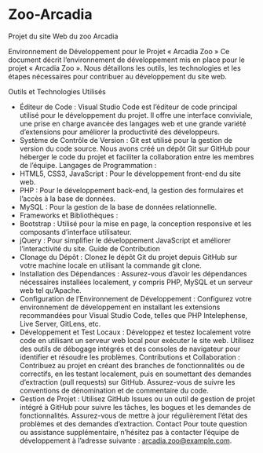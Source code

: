 # Zoo-Arcadia
Projet du site Web du zoo Arcadia 

Environnement de Développement pour le Projet « Arcadia Zoo »
Ce document décrit l’environnement de développement mis en place pour le projet « Arcadia Zoo ». Nous détaillons les outils, les technologies et les étapes nécessaires pour contribuer au développement du site web.

Outils et Technologies Utilisés
- Éditeur de Code : Visual Studio Code est l’éditeur de code principal utilisé pour le développement du projet. Il offre une interface conviviale, une prise en charge avancée des langages web et une grande variété d’extensions pour améliorer la productivité des développeurs.
- Système de Contrôle de Version : Git est utilisé pour la gestion de version du code source. Nous avons créé un dépôt Git sur GitHub pour héberger le code du projet et faciliter la collaboration entre les membres de l’équipe.
Langages de Programmation :
- HTML5, CSS3, JavaScript : Pour le développement front-end du site web.
- PHP : Pour le développement back-end, la gestion des formulaires et l’accès à la base de données.
- MySQL : Pour la gestion de la base de données relationnelle.
- Frameworks et Bibliothèques :
- Bootstrap : Utilisé pour la mise en page, la conception responsive et les composants d’interface utilisateur.
- jQuery : Pour simplifier le développement JavaScript et améliorer l’interactivité du site.
Guide de Contribution
- Clonage du Dépôt : Clonez le dépôt Git du projet depuis GitHub sur votre machine locale en utilisant la commande git clone.
- Installation des Dépendances : Assurez-vous d’avoir les dépendances nécessaires installées localement, y compris PHP, MySQL et un serveur web tel qu’Apache.
- Configuration de l’Environnement de Développement : Configurez votre environnement de développement en installant les extensions recommandées pour Visual Studio Code, telles que PHP Intelephense, Live Server, GitLens, etc.
- Développement et Test Locaux : Développez et testez localement votre code en utilisant un serveur web local pour exécuter le site web. Utilisez des outils de débogage intégrés et des consoles de navigateur pour identifier et résoudre les problèmes.
 Contributions et Collaboration : Contribuez au projet en créant des branches de fonctionnalités ou de correctifs, en les testant localement, puis en soumettant des demandes d’extraction (pull requests) sur GitHub. Assurez-vous de suivre les conventions de dénomination et de commentaire du code.
- Gestion de Projet : Utilisez GitHub Issues ou un outil de gestion de projet intégré à GitHub pour suivre les tâches, les bogues et les demandes de fonctionnalités. Assurez-vous de mettre à jour régulièrement l’état des problèmes et des demandes d’extraction.
Contact
Pour toute question ou assistance supplémentaire, n’hésitez pas à contacter l’équipe de développement à l’adresse suivante : arcadia.zoo@example.com.
